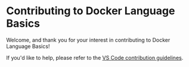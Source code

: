 # Contributing to Docker Language Basics

Welcome, and thank you for your interest in contributing to Docker Language Basics!

If you'd like to help, please refer to the [VS Code contribution guidelines](https://github.com/microsoft/vscode/blob/master/CONTRIBUTING.md).
